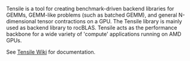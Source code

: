 Tensile is a tool for creating benchmark-driven backend libraries for GEMMs, GEMM-like problems (such as batched GEMM), and general N-dimensional tensor contractions on a GPU.
The Tensile library is mainly used as backend library to rocBLAS.
Tensile acts as the performance backbone for a wide variety of 'compute' applications running on AMD GPUs.

See [Tensile Wiki](https://github.com/ROCmSoftwarePlatform/Tensile/wiki) for documentation.
